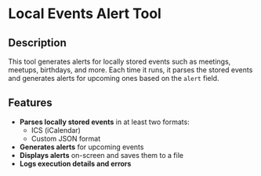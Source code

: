 # Local Events Alert Tool

## Description

This tool generates alerts for locally stored events such as meetings, meetups, birthdays, and more. Each time it runs, it parses the stored events and generates alerts for upcoming ones based on the `alert` field.

## Features

- **Parses locally stored events** in at least two formats:
  - ICS (iCalendar)
  - Custom JSON format
- **Generates alerts** for upcoming events
- **Displays alerts** on-screen and saves them to a file
- **Logs execution details and errors**

